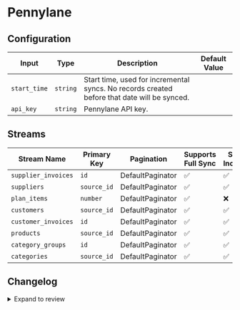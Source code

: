 # Pennylane

## Configuration

| Input | Type | Description | Default Value |
|-------|------|-------------|---------------|
| `start_time` | `string` | Start time, used for incremental syncs. No records created before that date will be synced.  |  |
| `api_key` | `string` | Pennylane API key.  |  |

## Streams
| Stream Name | Primary Key | Pagination | Supports Full Sync | Supports Incremental |
|-------------|-------------|------------|---------------------|----------------------|
| `supplier_invoices` | `id` | DefaultPaginator | ✅ |  ✅  |
| `suppliers` | `source_id` | DefaultPaginator | ✅ |  ✅  |
| `plan_items` | `number` | DefaultPaginator | ✅ |  ❌  |
| `customers` | `source_id` | DefaultPaginator | ✅ |  ✅  |
| `customer_invoices` | `id` | DefaultPaginator | ✅ |  ✅  |
| `products` | `source_id` | DefaultPaginator | ✅ |  ✅  |
| `category_groups` | `id` | DefaultPaginator | ✅ |  ✅  |
| `categories` | `source_id` | DefaultPaginator | ✅ |  ✅  |


## Changelog

<details>
  <summary>Expand to review</summary>

| Version | Date | Pull Request | Subject |
|---------|------|--------------|---------|
| 0.0.4 | 2024-12-11 | [49053](https://github.com/airbytehq/airbyte/pull/49053) | Starting with this version, the Docker image is now rootless. Please note that this and future versions will not be compatible with Airbyte versions earlier than 0.64 |
| 0.0.3 | 2024-11-04 | [47902](https://github.com/airbytehq/airbyte/pull/47902) | Update dependencies |
| 0.0.2 | 2024-10-28 | [47536](https://github.com/airbytehq/airbyte/pull/47536) | Update dependencies |
| 0.0.1 | 2024-08-21 | | Initial release by natikgadzhi via Connector Builder |

</details>
